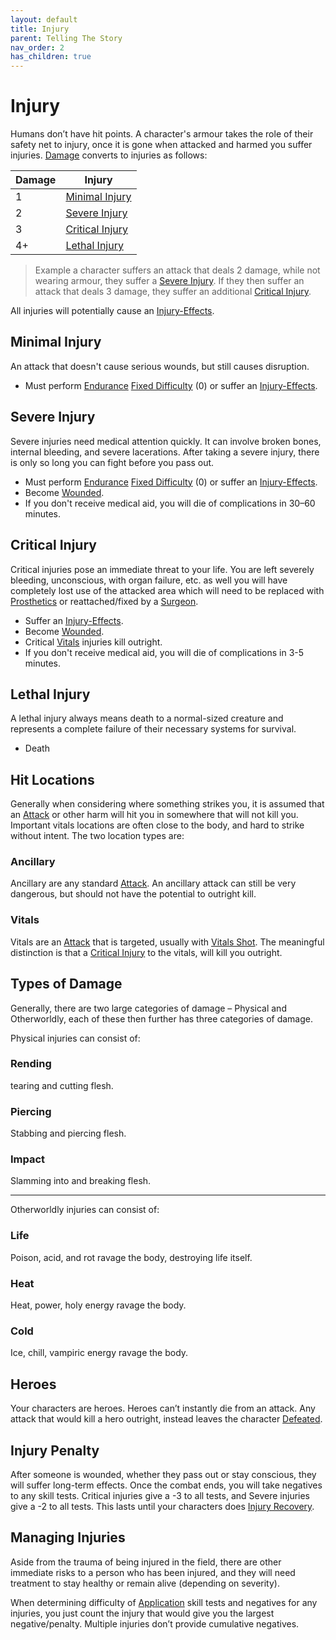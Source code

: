 ```yaml
---
layout: default
title: Injury
parent: Telling The Story
nav_order: 2
has_children: true
---
```

# Injury
Humans don’t have hit points. A character's armour takes the role of their safety net to injury, once it is gone when attacked and harmed you suffer injuries. [Damage](Terminology#Damage) converts to injuries as follows:

| Damage | Injury                                |
| ------ | ------------------------------------- |
| 1      | [Minimal Injury](#Minimal%20Injury)   |
| 2      | [Severe Injury](#Severe%20Injury)     |
| 3      | [Critical Injury](#Critical%20Injury) |
| 4+     | [Lethal Injury](#Lethal%20Injury)     |

> Example a character suffers an attack that deals 2 damage, while not wearing armour, they suffer a [Severe Injury](#Severe%20Injury). If they then suffer an attack that deals 3 damage, they suffer an additional [Critical Injury](#Critical%20Injury).

All injuries will potentially cause an [Injury-Effects](Injury-Effects).
## Minimal Injury
An attack that doesn't cause serious wounds, but still causes disruption.
* Must perform [Endurance](Strength#Endurance) [Fixed Difficulty](Skills#Fixed%20Difficulty) (0) or suffer an [Injury-Effects](Injury-Effects).

## Severe Injury
Severe injuries need medical attention quickly. It can involve broken bones, internal bleeding, and severe lacerations. After taking a severe injury, there is only so long you can fight before you pass out. 
* Must perform [Endurance](Strength#Endurance) [Fixed Difficulty](Skills#Fixed%20Difficulty) (0) or suffer an [Injury-Effects](Injury-Effects).
* Become [Wounded](Effects#Wounded).
* If you don't receive medical aid, you will die of complications in 30–60 minutes.

## Critical Injury
Critical injuries pose an immediate threat to your life. You are left severely bleeding, unconscious, with organ failure, etc. as well you will have completely lost use of the attacked area which will need to be replaced with [Prosthetics](Character-Development#Prosthetics) or reattached/fixed by a [Surgeon](Academic#Surgeon).
* Suffer an [Injury-Effects](Injury-Effects).
* Become [Wounded](Effects#Wounded).
* Critical [Vitals](#Vitals) injuries kill outright.
* If you don't receive medical aid, you will die of complications in 3-5 minutes.

## Lethal Injury
A lethal injury always means death to a normal-sized creature and represents a complete failure of their necessary systems for survival. 
* Death

## Hit Locations
Generally when considering where something strikes you, it is assumed that an [Attack](Terminology#Attack) or other harm will hit you in somewhere that will not kill you. Important vitals locations are often close to the body, and hard to strike without intent. The two location types are:
### Ancillary
Ancillary are any standard [Attack](Terminology#Attack). An ancillary attack can still be very dangerous, but should not have the potential to outright kill.
### Vitals
Vitals are an [Attack](Terminology#Attack) that is targeted, usually with [Vitals Shot](Attacks#Vitals%20Hit). The meaningful distinction is that a [Critical Injury](#Critical%20Injury) to the vitals, will kill you outright.

## Types of Damage
Generally, there are two large categories of damage – Physical and Otherworldly, each of these then further has three categories of damage.

Physical injuries can consist of:
### Rending
tearing and cutting flesh.
### Piercing
Stabbing and piercing flesh.
### Impact
Slamming into and breaking flesh.

---

Otherworldly injuries can consist of:
### Life
Poison, acid, and rot ravage the body, destroying life itself.
### Heat
Heat, power, holy energy ravage the body.
### Cold
Ice, chill, vampiric energy ravage the body.

## Heroes
Your characters are heroes. Heroes can’t instantly die from an attack. Any attack that would kill a hero outright, instead leaves the character [Defeated](Effects#Defeated).

## Injury Penalty
After someone is wounded, whether they pass out or stay conscious, they will suffer long-term effects. Once the combat ends, you will take negatives to any skill tests. Critical injuries give a -3 to all tests, and Severe injuries give a -2 to all tests. This lasts until your characters does [Injury Recovery](Activities#Injury%20Recovery).

## Managing Injuries
Aside from the trauma of being injured in the field, there are other immediate risks to a person who has been injured, and they will need treatment to stay healthy or remain alive (depending on severity).

When determining difficulty of [Application](Intelligence#Application) skill tests and negatives for any injuries, you just count the injury that would give you the largest negative/penalty. Multiple injuries don’t provide cumulative negatives.